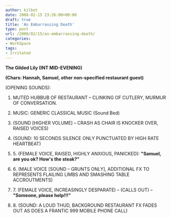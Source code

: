 ```yaml
---
author: kilbot
date: 2008-02-15 23:26:00+00:00
draft: true
title: 'An Embarrassing Death'
type: post
url: /2008/02/15/an-embarrassing-death/
categories:
- WorkSpace
tags:
- Irritated
---
```


**The Gilded Lily (INT MID-EVENING)**

**(Chars: Hannah, Samuel, other non-specified restaurant guest)**

(OPENING SOUNDS):

1. MUTED HUBBUB OF RESTAURANT – CLINKING OF CUTLERY, MURMUR OF CONVERSATION.

1. MUSIC: GENERIC CLASSICAL MUSIC (Sound Bed)

1. (SOUND \[HIGHER VOLUME\] – CRASH AS CHAIR IS KNOCKER OVER, RAISED VOICES)

1. (SOUND: 10 SECONDS SILENCE ONLY PUNCTUATED BY HIGH RATE HEARTBEAT)
2. 5\. (FEMALE VOICE, RAISED, HIGHLY ANXIOUS, PANICKED): **"Samuel, are you ok? How's the steak?"**
3. 6\. (MALE VOICE \[SOUND – GRUNTS ONLY\], ADDITIONAL FX TO REPRESENTS FLAILING LIMBS AND SMASHING TABLE ACCROUTMENTS)

4. 7\. (FEMALE VOICE, INCREASINGLY DESPARATE) – (CALLS OUT) – **"Someone, please help!!!"**

5. 8\. (SOUND: A LOUD THUD, BACKGROUND RESTAURANT FX FADES OUT AS DOES A FRANTIC 999 MOBILE PHONE CALL)